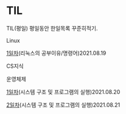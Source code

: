 # TIL
TIL(평일)
평일동안 한일목록 꾸준히적기.

Linux

[1일차](Linux/1일차.md)(리눅스의 공부이유/명령어)2021.08.19

CS지식

운영체제

[1일차](../CS-Study/운영체제/1,-2장-운영체제-개요-및-컴퓨터시스템의-구조.md)(시스템 구조 및 프로그램의 실행)2021.08.20

[2일차]()(시스템 구조 및 프로그램의 실행)2021.08.21
